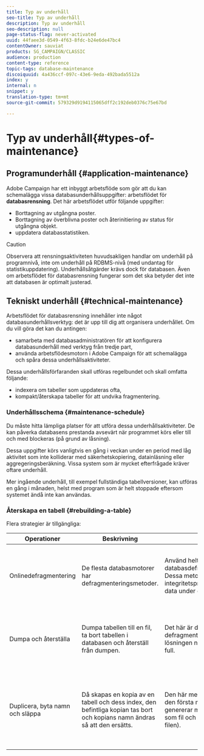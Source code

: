 ```yaml
---
title: Typ av underhåll
seo-title: Typ av underhåll
description: Typ av underhåll
seo-description: null
page-status-flag: never-activated
uuid: 44faee3d-0549-4f63-8fdc-b24e6de47bc4
contentOwner: sauviat
products: SG_CAMPAIGN/CLASSIC
audience: production
content-type: reference
topic-tags: database-maintenance
discoiquuid: 4a436ccf-097c-43e6-9eda-492bada5512a
index: y
internal: n
snippet: y
translation-type: tm+mt
source-git-commit: 579329d9194115065dff2c192deb0376c75e67bd

---
```



# Typ av underhåll{#types-of-maintenance}

## Programunderhåll {#application-maintenance}

Adobe Campaign har ett inbyggt arbetsflöde som gör att du kan schemalägga vissa databasunderhållsuppgifter: arbetsflödet för **databasrensning**. Det här arbetsflödet utför följande uppgifter:

* Borttagning av utgångna poster.
* Borttagning av överblivna poster och återinitiering av status för utgångna objekt.
* uppdatera databasstatistiken.

>[!CAUTION]
>
>Observera att rensningsaktiviteten huvudsakligen handlar om underhåll på programnivå, inte om underhåll på RDBMS-nivå (med undantag för statistikuppdatering). Underhållsåtgärder krävs dock för databasen. Även om arbetsflödet för databasrensning fungerar som det ska betyder det inte att databasen är optimalt justerad.

## Tekniskt underhåll {#technical-maintenance}

Arbetsflödet för databasrensning innehåller inte något databasunderhållsverktyg: det är upp till dig att organisera underhållet. Om du vill göra det kan du antingen:

* samarbeta med databasadministratören för att konfigurera databasunderhåll med verktyg från tredje part,
* använda arbetsflödesmotorn i Adobe Campaign för att schemalägga och spåra dessa underhållsaktiviteter.

Dessa underhållsförfaranden skall utföras regelbundet och skall omfatta följande:

* indexera om tabeller som uppdateras ofta,
* kompakt/återskapa tabeller för att undvika fragmentering.

### Underhållsschema {#maintenance-schedule}

Du måste hitta lämpliga platser för att utföra dessa underhållsaktiviteter. De kan påverka databasens prestanda avsevärt när programmet körs eller till och med blockeras (på grund av låsning).

Dessa uppgifter körs vanligtvis en gång i veckan under en period med låg aktivitet som inte kolliderar med säkerhetskopiering, datainläsning eller aggregeringsberäkning. Vissa system som är mycket efterfrågade kräver oftare underhåll.

Mer ingående underhåll, till exempel fullständiga tabellversioner, kan utföras en gång i månaden, helst med program som är helt stoppade eftersom systemet ändå inte kan användas.

### Återskapa en tabell {#rebuilding-a-table}

Flera strategier är tillgängliga:

<table> 
 <thead> 
  <tr> 
   <th> Operationer </th> 
   <th> Beskrivning </th> 
   <th> Fördelar </th> 
   <th> Nackdelar </th> 
  </tr> 
 </thead> 
 <tbody> 
  <tr> 
   <td> Onlinedefragmentering<br /> </td> 
   <td> De flesta databasmotorer har defragmenteringsmetoder.<br /> </td> 
   <td> Använd helt enkelt databasdefragmenteringsmetoden. Dessa metoder hanterar vanligtvis integritetsproblem genom att låsa data under defragmentering.<br /> </td> 
   <td> Beroende på databasen kan dessa defragmenteringsmetoder anges som ett RDBMS-alternativ (Oracle) och är inte alltid det mest effektiva sättet att hantera större tabeller.<br /> </td> 
  </tr> 
  <tr> 
   <td> Dumpa och återställa<br /> </td> 
   <td> Dumpa tabellen till en fil, ta bort tabellen i databasen och återställ från dumpen.<br /> </td> 
   <td> Det här är det enklaste sättet att defragmentera en tabell. Den enda lösningen när databasen är nästan full.<br /> </td> 
   <td> Eftersom tabellen tas bort och återskapas går det inte att lämna programmet online, inte ens i skrivskyddat läge (tabellen är inte tillgänglig under återställningsfasen).<br /> </td> 
  </tr> 
  <tr> 
   <td> Duplicera, byta namn och släppa<br /> </td> 
   <td> Då skapas en kopia av en tabell och dess index, den befintliga kopian tas bort och kopians namn ändras så att den ersätts.<br /> </td> 
   <td> Den här metoden är snabbare än den första metoden eftersom den genererar mindre I/O (ingen kopia som fil och läsning från den här filen).<br /> </td> 
   <td> Kräver dubbelt så mycket utrymme som utrymmet.<br /> Alla aktiva processer som skriver till tabellen under processen måste stoppas. Läsprocesserna påverkas dock inte eftersom tabellen byts ut i sista stund när den har byggts om. <br /> </td> 
  </tr> 
 </tbody> 
</table>

